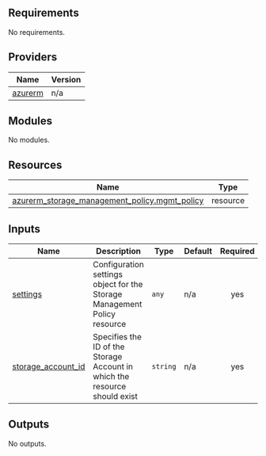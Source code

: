 <!-- BEGIN_TF_DOCS -->
## Requirements

No requirements.

## Providers

| Name | Version |
|------|---------|
| <a name="provider_azurerm"></a> [azurerm](#provider\_azurerm) | n/a |

## Modules

No modules.

## Resources

| Name | Type |
|------|------|
| [azurerm_storage_management_policy.mgmt_policy](https://registry.terraform.io/providers/hashicorp/azurerm/latest/docs/resources/storage_management_policy) | resource |

## Inputs

| Name | Description | Type | Default | Required |
|------|-------------|------|---------|:--------:|
| <a name="input_settings"></a> [settings](#input\_settings) | Configuration settings object for the Storage Management Policy resource | `any` | n/a | yes |
| <a name="input_storage_account_id"></a> [storage\_account\_id](#input\_storage\_account\_id) | Specifies the ID of the Storage Account in which the resource should exist | `string` | n/a | yes |

## Outputs

No outputs.
<!-- END_TF_DOCS -->
